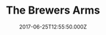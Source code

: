 ---
date: 2017-06-25T12:55:50.000Z
title: The Brewers Arms
latitude: 52.02882527938461
longitude: 0.8957076072692871
category: checkin
---